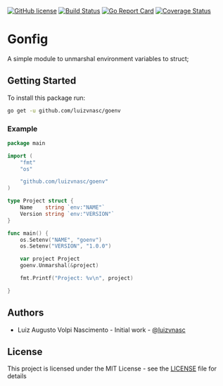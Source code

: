 [![GitHub license](https://img.shields.io/github/license/luizvnasc/goenv)](https://github.com/luizvnasc/goenv/blob/master/LICENSE)
[![Build Status](https://travis-ci.com/luizvnasc/goenv.svg?branch=master)](https://travis-ci.com/luizvnasc/goenv)
[![Go Report Card](https://goreportcard.com/badge/github.com/luizvnasc/goenv)](https://goreportcard.com/report/github.com/luizvnasc/goenv)
[![Coverage Status](https://coveralls.io/repos/github/luizvnasc/goenv/badge.svg?branch=master)](https://coveralls.io/github/luizvnasc/goenv?branch=master)

# Gonfig

A simple module to unmarshal environment variables to struct;

## Getting Started

To install this package run:

```sh
go get -u github.com/luizvnasc/goenv
```

### Example

```go
package main

import (
	"fmt"
	"os"

	"github.com/luizvnasc/goenv"
)

type Project struct {
	Name    string `env:"NAME"`
	Version string `env:"VERSION"`
}

func main() {
	os.Setenv("NAME", "goenv")
	os.Setenv("VERSION", "1.0.0")

	var project Project
	goenv.Unmarshal(&project)

	fmt.Printf("Project: %v\n", project)

}

```

## Authors
* Luiz Augusto Volpi Nascimento - Initial work - [@luizvnasc](https://github.com/luizvnasc)

## License
This project is licensed under the MIT License - see the [LICENSE](https://github.com/luizvnasc/goenv/blob/master/LICENSE) file for details
